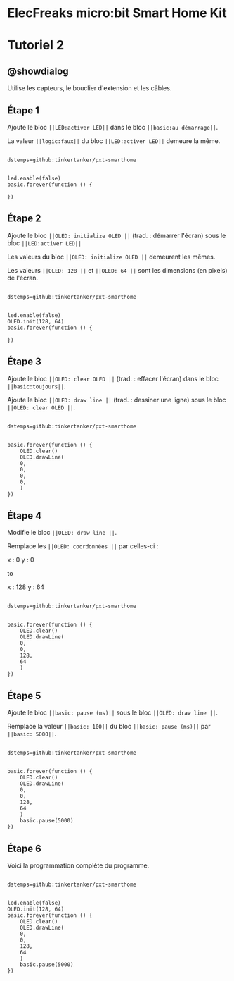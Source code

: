 # ElecFreaks micro:bit Smart Home Kit

# Tutoriel 2

## @showdialog

Utilise les capteurs, le bouclier d'extension et les câbles.

## Étape 1

Ajoute le bloc ``||LED:activer LED||`` dans le bloc ``||basic:au démarrage||``.

La valeur ``||logic:faux||`` du bloc ``||LED:activer LED||`` demeure la même.

```package

dstemps=github:tinkertanker/pxt-smarthome

```

```blocks

led.enable(false)
basic.forever(function () {
	
})

```

## Étape 2

Ajoute le bloc ``||OLED: initialize OLED ||`` (trad. : démarrer l'écran) sous le bloc ``||LED:activer LED||``

Les valeurs du bloc ``||OLED: initialize OLED ||`` demeurent les mêmes.

Les valeurs ``||OLED: 128 ||`` et ``||OLED: 64 ||`` sont les dimensions (en pixels) de l'écran.

```package

dstemps=github:tinkertanker/pxt-smarthome

```

```blocks

led.enable(false)
OLED.init(128, 64)
basic.forever(function () {
	
})

```

## Étape 3

Ajoute le bloc ``||OLED: clear OLED ||`` (trad. : effacer l'écran) dans le bloc ``||basic:toujours||``.

Ajoute le bloc ``||OLED: draw line ||`` (trad. : dessiner une ligne) sous le bloc ``||OLED: clear OLED ||``.

```package

dstemps=github:tinkertanker/pxt-smarthome

```

```blocks

basic.forever(function () {
    OLED.clear()
    OLED.drawLine(
    0,
    0,
    0,
    0,
    )
})

```

## Étape 4

Modifie le bloc ``||OLED: draw line ||``.

Remplace les ``||OLED: coordonnées ||`` par celles-ci :

x : 0 
y : 0

to

x : 128
y : 64


```package

dstemps=github:tinkertanker/pxt-smarthome

```

```blocks

basic.forever(function () {
    OLED.clear()
    OLED.drawLine(
    0,
    0,
    128,
    64
    )
})

```

## Étape 5

Ajoute le bloc ``||basic: pause (ms)||`` sous le bloc ``||OLED: draw line ||``.

Remplace la valeur  ``||basic: 100||`` du bloc ``||basic: pause (ms)||`` par ``||basic: 5000||``.

```package

dstemps=github:tinkertanker/pxt-smarthome

```

```blocks

basic.forever(function () {
    OLED.clear()
    OLED.drawLine(
    0,
    0,
    128,
    64
    )
    basic.pause(5000)
})

```

## Étape 6

Voici la programmation complète du programme.

```package

dstemps=github:tinkertanker/pxt-smarthome

```

```blocks

led.enable(false)
OLED.init(128, 64)
basic.forever(function () {
    OLED.clear()
    OLED.drawLine(
    0,
    0,
    128,
    64
    )
    basic.pause(5000)
})


```